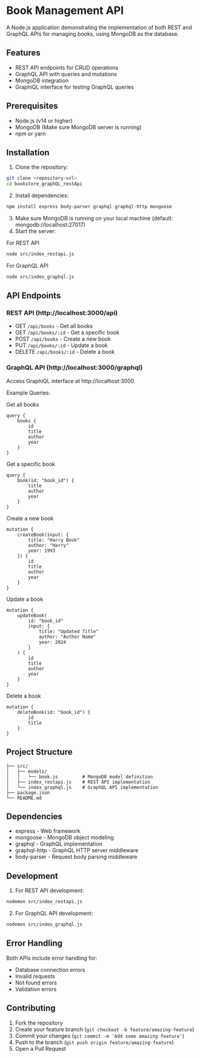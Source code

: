 # Book Management API

A Node.js application demonstrating the implementation of both REST and GraphQL APIs for managing books, using MongoDB as the database.

## Features

- REST API endpoints for CRUD operations
- GraphQL API with queries and mutations
- MongoDB integration
- GraphiQL interface for testing GraphQL queries

## Prerequisites

- Node.js (v14 or higher)
- MongoDB (Make sure MongoDB server is running)
- npm or yarn

## Installation

1. Clone the repository:
```sh
git clone <repository-url>
cd bookstore_graphQL_restApi
```
2. Install dependencies:
```sh
npm install express body-parser graphql graphql-http mongoose
```
3. Make sure MongoDB is running on your local machine (default: mongodb://localhost:27017)
4. Start the server:

For REST API
```sh
node src/index_restapi.js
```
For GraphQL API
```sh
node src/index_graphql.js
```
## API Endpoints

### REST API (http://localhost:3000/api)

- GET `/api/books` - Get all books
- GET `/api/books/:id` - Get a specific book
- POST `/api/books` - Create a new book
- PUT `/api/books/:id` - Update a book
- DELETE `/api/books/:id` - Delete a book

### GraphQL API (http://localhost:3000/graphql)

Access GraphiQL interface at http://localhost:3000

Example Queries:

Get all books
```
query {
    books {
        id
        title
        author
        year
    }
}
```
Get a specific book
```
query {
    book(id: "book_id") {
        title
        author
        year
    }
}
```
Create a new book
```
mutation {
    createBook(input: {
        title: "Harry Book"
        author: "Harry"
        year: 1993
    }) {
        id
        title
        author
        year
    }
}
```
Update a book
```
mutation {
    updateBook(
        id: "book_id"
        input: {
            title: "Updated Title"
            author: "Author Name"
            year: 2024
        }
    ) {
        id
        title
        author
        year
    }
}
```
Delete a book
```
mutation {
    deleteBook(id: "book_id") {
        id
        title
    }
}
```
## Project Structure

```
├── src/
│   ├── models/
│   │   └── book.js         # MongoDB model definition
│   ├── index_restapi.js    # REST API implementation
│   └── index_graphql.js    # GraphQL API implementation
├── package.json
└── README.md
```

## Dependencies

- express - Web framework
- mongoose - MongoDB object modeling
- graphql - GraphQL implementation
- graphql-http - GraphQL HTTP server middleware
- body-parser - Request body parsing middleware

## Development

1. For REST API development:
```bash
nodemon src/index_restapi.js
```

2. For GraphQL API development:
```bash
nodemon src/index_graphql.js
```
## Error Handling

Both APIs include error handling for:
- Database connection errors
- Invalid requests
- Not found errors
- Validation errors

## Contributing

1. Fork the repository
2. Create your feature branch (`git checkout -b feature/amazing-feature`)
3. Commit your changes (`git commit -m 'Add some amazing feature'`)
4. Push to the branch (`git push origin feature/amazing-feature`)
5. Open a Pull Request
